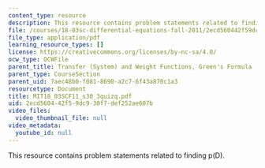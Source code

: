 ```yaml
---
content_type: resource
description: This resource contains problem statements related to finding p(D).
file: /courses/18-03sc-differential-equations-fall-2011/2ecd560442f59dc930f7def252ae607b_MIT18_03SCF11_s30_3quizq.pdf
file_type: application/pdf
learning_resource_types: []
license: https://creativecommons.org/licenses/by-nc-sa/4.0/
ocw_type: OCWFile
parent_title: Transfer (System) and Weight Functions, Green's Formula
parent_type: CourseSection
parent_uid: 7aec48b0-f081-8690-a2c7-6f43a870c1a3
resourcetype: Document
title: MIT18_03SCF11_s30_3quizq.pdf
uid: 2ecd5604-42f5-9dc9-30f7-def252ae607b
video_files:
  video_thumbnail_file: null
video_metadata:
  youtube_id: null
---
```

This resource contains problem statements related to finding p(D).